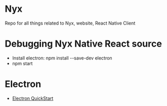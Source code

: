 # Nyx
Repo for all things related to Nyx, website, React Native Client

# Debugging Nyx Native React source
* Install electron: npm install --save-dev electron
* npm start

# Electron 
* [Electron QuickStart](https://www.electronjs.org/docs/v14-x-y/tutorial/quick-start)
